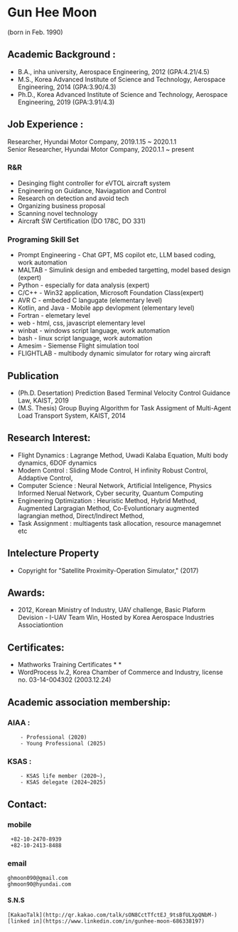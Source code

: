 # Gun Hee Moon 
(born in Feb. 1990)

## Academic Background :
- B.A., inha university, Aerospace Engineering, 2012  (GPA:4.21/4.5)
- M.S., Korea Advanced Institute of Science and Technology, Aerospace Engineering, 2014 (GPA:3.90/4.3)
- Ph.D., Korea Advanced Institute of Science and Technology, Aerospace Engineering, 2019 (GPA:3.91/4.3)

## Job Experience :

Researcher, Hyundai Motor Company, 2019.1.15 ~ 2020.1.1 </br>
Senior Researcher, Hyundai Motor Company, 2020.1.1 ~ present </br>

### R&R
 - Desinging flight controller for eVTOL aircraft system
 - Engineering on Guidance, Naviagation and Control
 - Research on detection and avoid tech 
 - Organizing business proposal  
 - Scanning novel technology 
 - Aircraft SW Certification (DO 178C, DO 331)

### Programing Skill Set
- Prompt Engineering - Chat GPT, MS copilot etc, LLM based coding, work automation 
- MALTAB - Simulink design and embeded targetting, model based design (expert)
- Python - especially for data analysis (expert)
- C/C++ - Win32 application, Microsoft Foundation Class(expert) 
- AVR C - embeded C langugate (elementary level)
- Kotlin, and Java - Mobile app devlopment (elementary level) 
- Fortran - elemetary level
- web - html, css, javascript elementary level 
- winbat - windows script language, work automation
- bash - linux script language, work automation 
- Amesim - Siemense Flight simulation tool
- FLIGHTLAB - multibody dynamic simulator for rotary wing aircraft

## Publication
- (Ph.D. Desertation) Prediction Based Terminal Velocity Control Guidance Law, KAIST, 2019 
- (M.S. Thesis) Group Buying Algorithm for Task Assigment of Multi-Agent Load Transport System, KAIST, 2014

## Research Interest:
- Flight Dynamics : Lagrange Method, Uwadi Kalaba Equation, Multi body dynamics, 6DOF dynamics
- Modern Control : Sliding Mode Control, H infinity Robust Control, Addaptive Control, 
- Computer Science : Neural Network, Artificial Inteligence, Physics Informed Nerual Network, Cyber security, Quantum Computing 
- Engineering Optimization : Heuristic Method, Hybrid Method, Augmented Largragian Method, Co-Evoluntionary augmented lagrangian method, Direct/Indirect Method, 
-	Task Assignment : multiagents task allocation, resource managemnet etc

## Intelecture Property
-	Copyright for "Satellite Proximity-Operation Simulator," (2017) 

## Awards:
-	2012, Korean Ministry of Industry, UAV challenge, Basic Plaform Devision - I-UAV Team Win, Hosted by Korea Aerospace Industries Associationtion 

## Certificates:
-	Mathworks Training Certificates
		* 
		*
-	WordProcess lv.2, Korea Chamber of Commerce and Industry, license no. 03-14-004302 (2003.12.24)

## Academic association membership:
###	AIAA : 
		- Professional (2020)
		- Young Professional (2025)

###	KSAS : 
		- KSAS life member (2020~), 
		- KSAS delegate (2024~2025)

## Contact:
### mobile

	 +82-10-2470-8939 
	 +82-10-2413-8488

### email
	ghmoon090@gmail.com 
	ghmoon90@hyundai.com

#### S.N.S

	[KakaoTalk](http://qr.kakao.com/talk/sON8CctTfctEJ_9tsBfULXpQNbM-)
	[linked in](https://www.linkedin.com/in/gunhee-moon-686338197)
	

